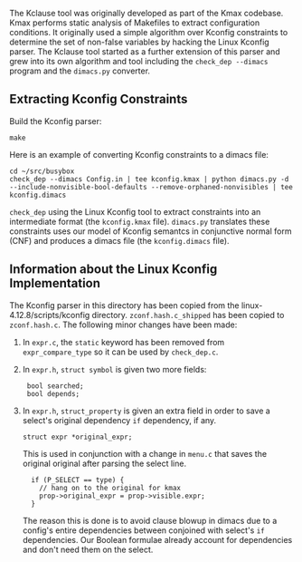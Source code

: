 The Kclause tool was originally developed as part of the Kmax
codebase.  Kmax performs static analysis of Makefiles to extract
configuration conditions.  It originally used a simple algorithm over
Kconfig constraints to determine the set of non-false variables by
hacking the Linux Kconfig parser.  The Kclause tool started as a
further extension of this parser and grew into its own algorithm and
tool including the `check_dep --dimacs` program and the `dimacs.py`
converter.

## Extracting Kconfig Constraints

Build the Kconfig parser:

    make

Here is an example of converting Kconfig constraints to a dimacs file:

    cd ~/src/busybox
    check_dep --dimacs Config.in | tee kconfig.kmax | python dimacs.py -d --include-nonvisible-bool-defaults --remove-orphaned-nonvisibles | tee kconfig.dimacs

`check_dep` using the Linux Kconfig tool to extract constraints into
an intermediate format (the `kconfig.kmax` file).  `dimacs.py`
translates these constraints uses our model of Kconfig semantcs in
conjunctive normal form (CNF) and produces a dimacs file (the
`kconfig.dimacs` file).

## Information about the Linux Kconfig Implementation

The Kconfig parser in this directory has been copied from the
linux-4.12.8/scripts/kconfig directory.  `zconf.hash.c_shipped` has
been copied to `zconf.hash.c`.  The following minor changes have been
made:

1. In `expr.c`, the `static` keyword has been removed from
   `expr_compare_type` so it can be used by `check_dep.c`.

2. In `expr.h`, `struct symbol` is given two more fields:

        bool searched;
        bool depends;
3. 	In `expr.h`, `struct_property` is given an extra field in order to
       save a select's original dependency `if` dependency, if any.

        struct expr *original_expr;

    This is used in conjunction with a change in `menu.c` that saves
    the original original after parsing the select line.
    
          if (P_SELECT == type) {
            // hang on to the original for kmax
            prop->original_expr = prop->visible.expr;
          }

    The reason this is done is to avoid clause blowup in dimacs due to
    a config's entire dependencies between conjoined with select's
    `if` dependencies.  Our Boolean formulae already account for
    dependencies and don't need them on the select.

